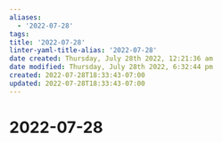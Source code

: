 ```yaml
---
aliases:
  - '2022-07-28'
tags: 
title: '2022-07-28'
linter-yaml-title-alias: '2022-07-28'
date created: Thursday, July 28th 2022, 12:21:36 am
date modified: Thursday, July 28th 2022, 6:32:44 pm
created: 2022-07-28T18:33:43-07:00
updated: 2022-07-28T18:33:43-07:00
---
```


# 2022-07-28
